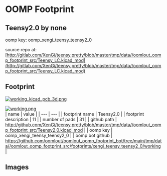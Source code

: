 # OOMP Footprint  
## Teensy2.0  by none  
  
oomp key: oomp_xengi_teensy_teensy2_0  
  
source repo at: [http://gitlab.com/XenGi/teensy.pretty/blob/master/tmp/data//oomlout_oomp_footprint_src/Teensy_LC.kicad_mod](http://gitlab.com/XenGi/teensy.pretty/blob/master/tmp/data//oomlout_oomp_footprint_src/Teensy_LC.kicad_mod)  
## Footprint  
  
[![working_kicad_pcb_3d.png](working_kicad_pcb_3d_600.png)](working_kicad_pcb_3d.png)  
  
[![working.png](working_600.png)](working.png)  
| name | value | 
| --- | --- | 
| footprint name | Teensy2.0 | 
| footprint description | 11 | 
| number of pads | 31 | 
| github path | http://github.com/XenGi/teensy.pretty/blob/master/tmp/data//oomlout_oomp_footprint_src/Teensy2.0.kicad_mod | 
| oomp key | oomp_xengi_teensy_teensy2_0 | 
| oomp bot github | https://github.com/oomlout/oomlout_oomp_footprint_bot/tree/main/tmp/data//oomlout_oomp_footprint_src/footprints/xengi_teensy_teensy2_0/working | 
## Images  
